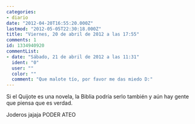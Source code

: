 ```yaml
---
categories:
- diario
date: "2012-04-20T16:55:20.000Z"
lastmod: "2012-05-05T22:30:18.000Z"
title: "Viernes, 20 de abril de 2012 a las 17:55"
comments: 1
id: 1334940920
commentList:
- date: "Sábado, 21 de abril de 2012 a las 11:31"
  ident: "0"
  user: ""
  color: ""
  comment: "Que malote tío, por favor me das miedo D:"
---
```


Si el Quijote es una novela, la Biblia podría serlo también y aún hay gente que piensa que es verdad.  
  
Joderos jajaja PODER ATEO